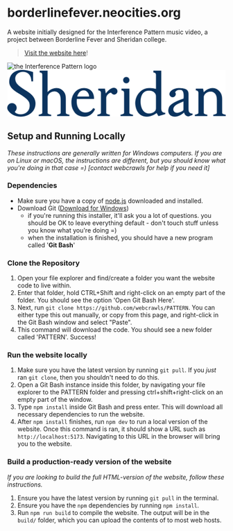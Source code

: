 # borderlinefever.neocities.org

A website initially designed for the Interference Pattern music video, a project between Borderline Fever and Sheridan
college.

> [Visit the website here](https://borderlinefever.neocities.org)!

![the Interference Pattern logo](/static/logo/logo-colour.png)
![the Sheridan logo](/static/logo/sheridan-logo.png)

## Setup and Running Locally

_These instructions are generally written for Windows computers. If you are on Linux or macOS, the instructions are
different, but you should know what you're doing in that case =) [contact webcrawls for help if you need it]_

### Dependencies

- Make sure you have a copy of [node.js](https://nodejs.org/en/download/current) downloaded and installed.
- Download Git ([Download for Windows](https://git-scm.com/downloads))
    - if you're running this installer, it'll ask you a lot of questions. you should be OK to leave everything default -
      don't touch stuff unless you know what you're doing =)
    - when the installation is finished, you should have a new program called '**Git Bash**'

### Clone the Repository

1. Open your file explorer and find/create a folder you want the website code to live within.
2. Enter that folder, hold CTRL+Shift and right-click on an empty part of the folder. You should see the option 'Open
   Git
   Bash Here'.
3. Next, run `git clone https://github.com/webcrawls/PATTERN`. You can either type this out manually, or copy from this
   page, and right-click in the Git Bash window and select "Paste".
4. This command will download the code. You should see a new folder called 'PATTERN'. Success!

### Run the website locally

1. Make sure you have the latest version by running `git pull`. If you _just_ ran `git clone`, then you shouldn't need
   to do this.
2. Open a Git Bash instance inside this folder, by navigating your file explorer to the PATTERN folder and pressing
   ctrl+shift+right-click on an empty part of the window.
3. Type `npm install` inside Git Bash and press enter. This will download all necessary dependencies to run the website.
4. After `npm install` finishes, run `npm dev` to run a local version of the website. Once this command is ran, it
   should show a URL such as `http://localhost:5173`. Navigating to this URL in the browser will bring you to the
   website.

### Build a production-ready version of the website

_If you are looking to build the full HTML-version of the website, follow these instructions._

1. Ensure you have the latest version by running `git pull` in the terminal.
2. Ensure you have the `npm` dependencies by running `npm install`.
3. Run `npm run build` to compile the website. The output will be in the `build/` folder, which you can upload the
   contents of to most web hosts.